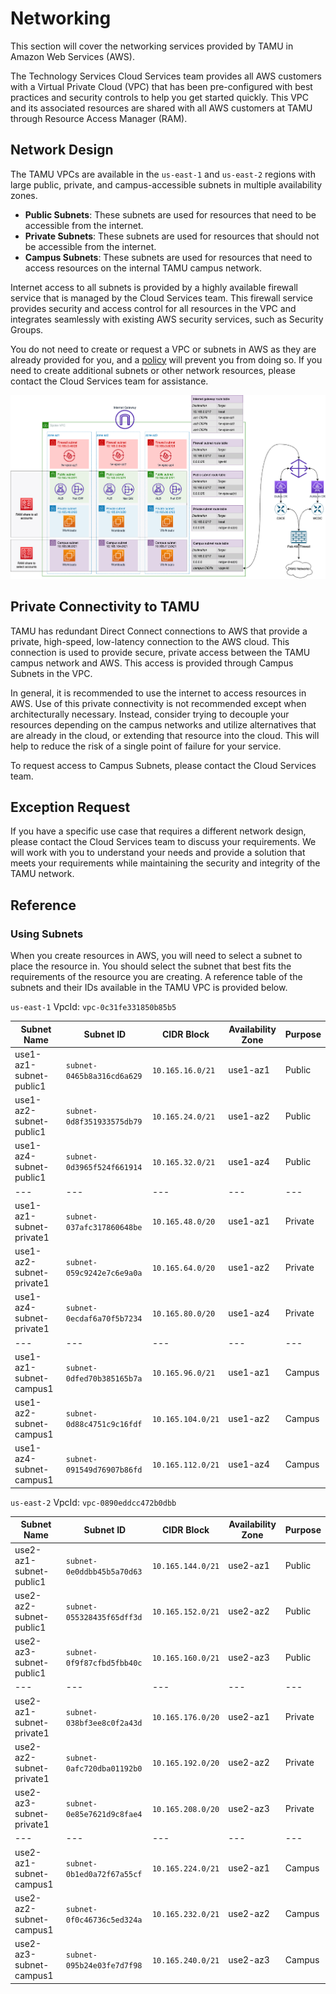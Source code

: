 # Networking

This section will cover the networking services provided by TAMU in Amazon Web Services (AWS). 

The Technology Services Cloud Services team provides all AWS customers with a Virtual Private Cloud (VPC) that has been pre-configured with best practices and security controls to help you get started quickly. This VPC and its associated resources are shared with all AWS customers at TAMU through Resource Access Manager (RAM).


## Network Design

The TAMU VPCs are available in the `us-east-1` and `us-east-2` regions with large public, private, and campus-accessible subnets in multiple availability zones.

- **Public Subnets**: These subnets are used for resources that need to be accessible from the internet.
- **Private Subnets**: These subnets are used for resources that should not be accessible from the internet.
- **Campus Subnets**: These subnets are used for resources that need to access resources on the internal TAMU campus network.

Internet access to all subnets is provided by a highly available firewall service that is managed by the Cloud Services team. This firewall service provides security and access control for all resources in the VPC and integrates seamlessly with existing AWS security services, such as Security Groups.

You do not need to create or request a VPC or subnets in AWS as they are already provided for you, and a [policy](./vpc_policy.md) will prevent you from doing so. If you need to create additional subnets or other network resources, please contact the Cloud Services team for assistance.


![TAMU VPC Network Design](./tamu_vpc_network_design.png)


## Private Connectivity to TAMU

TAMU has redundant Direct Connect connections to AWS that provide a private, high-speed, low-latency connection to the AWS cloud. This connection is used to provide secure, private access between the TAMU campus network and AWS. This access is provided through Campus Subnets in the VPC.

In general, it is recommended to use the internet to access resources in AWS. Use of this private connectivity is not recommended except when architecturally necessary. Instead, consider trying to decouple your resources depending on the campus networks and utilize alternatives that are already in the cloud, or extending that resource into the cloud. This will help to reduce the risk of a single point of failure for your service.

To request access to Campus Subnets, please contact the Cloud Services team.


## Exception Request

If you have a specific use case that requires a different network design, please contact the Cloud Services team to discuss your requirements. We will work with you to understand your needs and provide a solution that meets your requirements while maintaining the security and integrity of the TAMU network.


## Reference

### Using Subnets

When you create resources in AWS, you will need to select a subnet to place the resource in. You should select the subnet that best fits the requirements of the resource you are creating. A reference table of the subnets and their IDs available in the TAMU VPC is provided below.


`us-east-1` VpcId: `vpc-0c31fe331850b85b5`

| Subnet Name | Subnet ID | CIDR Block | Availability Zone | Purpose |
|-------------|-----------|-------------------|------------|---------|
| use1-az1-subnet-public1	| `subnet-0465b8a316cd6a629` | `10.165.16.0/21` | use1-az1 | Public |
|	use1-az2-subnet-public1	| `subnet-0d8f351933575db79` | `10.165.24.0/21` | use1-az2 | Public |
|	use1-az4-subnet-public1	| `subnet-0d3965f524f661914` | `10.165.32.0/21` | use1-az4 | Public |
|---|---|---|---|---|
| use1-az1-subnet-private1 | `subnet-037afc317860648be`	| `10.165.48.0/20` | use1-az1 | Private |
|	use1-az2-subnet-private1 | `subnet-059c9242e7c6e9a0a` | `10.165.64.0/20` | use1-az2 | Private |
|	use1-az4-subnet-private1 | `subnet-0ecdaf6a70f5b7234`	| `10.165.80.0/20` | use1-az4 | Private |
|---|---|---|---|---|
| use1-az1-subnet-campus1	| `subnet-0dfed70b385165b7a` | `10.165.96.0/21` | use1-az1 | Campus |
| use1-az2-subnet-campus1	| `subnet-0d88c4751c9c16fdf` | `10.165.104.0/21` | use1-az2 | Campus |
| use1-az4-subnet-campus1	| `subnet-091549d76907b86fd` | `10.165.112.0/21` | use1-az4 | Campus |


`us-east-2` VpcId: `vpc-0890eddcc472b0dbb`

| Subnet Name | Subnet ID | CIDR Block | Availability Zone | Purpose |
|-------------|-----------|-------------------|------------|---------|
| use2-az1-subnet-public1	| `subnet-0e0ddbb45b5a70d63` | `10.165.144.0/21` | use2-az1 | Public |
|	use2-az2-subnet-public1	| `subnet-055328435f65dff3d` | `10.165.152.0/21` | use2-az2 | Public |
|	use2-az3-subnet-public1	| `subnet-0f9f87cfbd5fbb40c` | `10.165.160.0/21` | use2-az3 | Public |
|---|---|---|---|---|
| use2-az1-subnet-private1	| `subnet-038bf3ee8c0f2a43d` | `10.165.176.0/20` | use2-az1 | Private |
|	use2-az2-subnet-private1	| `subnet-0afc720dba01192b0` | `10.165.192.0/20` | use2-az2 | Private |
|	use2-az3-subnet-private1	| `subnet-0e85e7621d9c8fae4` | `10.165.208.0/20` | use2-az3 | Private |
|---|---|---|---|---|
| use2-az1-subnet-campus1	| `subnet-0b1ed0a72f67a55cf` | `10.165.224.0/21` | use2-az1 | Campus |
|	use2-az2-subnet-campus1	| `subnet-0f0c46736c5ed324a` | `10.165.232.0/21` | use2-az2 | Campus |
| use2-az3-subnet-campus1	| `subnet-095b24e03fe7d7f98` | `10.165.240.0/21` | use2-az3 | Campus |